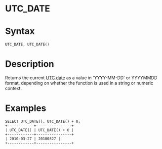 # UTC_DATE

#

# Syntax

```
UTC_DATE, UTC_DATE()
```

#

# Description

Returns the current [UTC date](../../../../data-types/string-data-types/character-sets/internationalization-and-localization/coordinated-universal-time.md) as a value in 'YYYY-MM-DD' or YYYYMMDD
format, depending on whether the function is used in a string or numeric context.

#

# Examples

```
SELECT UTC_DATE(), UTC_DATE() + 0;
+------------+----------------+
| UTC_DATE() | UTC_DATE() + 0 |
+------------+----------------+
| 2010-03-27 | 20100327 |
+------------+----------------+
```